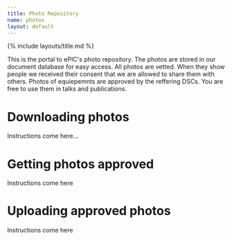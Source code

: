 ```yaml
---
title: Photo Repository
name: photos
layout: default
---
```


{% include layouts/title.md %}

This is the portal to ePIC's photo repository. The photos are stored in our document database for easy access. All photos are vetted. When they show people we received their consent that we are allowed to share them with others. Photos of equiepemnts are approved by the reffering DSCs. You are free to use them in talks and publications.

# Downloading photos
Instructions come here...

# Getting photos approved
Instructions come here

# Uploading approved photos
Instructions come here

